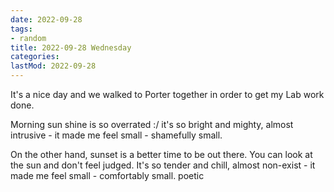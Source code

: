 ```yaml
---
date: 2022-09-28
tags:
- random
title: 2022-09-28 Wednesday
categories:
lastMod: 2022-09-28
---
```

It's a nice day and we walked to Porter together in order to get my Lab work done.

Morning sun shine is so overrated :/ it's so bright and mighty, almost intrusive - it made me feel small - shamefully small.

On the other hand, sunset is a better time to be out there. You can look at the sun and don't feel judged. It's so tender and chill, almost non-exist - it made me feel small - comfortably small. poetic




